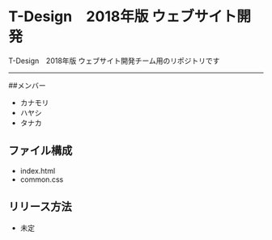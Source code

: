 # T-Design　2018年版  ウェブサイト開発
T-Design　2018年版 ウェブサイト開発チーム用のリポジトリです

---

##メンバー
* カナモリ
* ハヤシ
* タナカ

## ファイル構成
* index.html
* common.css

## リリース方法
* 未定

